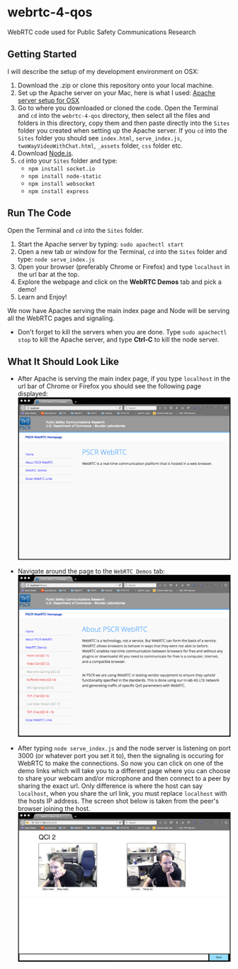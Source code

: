 # webrtc-4-qos
WebRTC code used for Public Safety Communications Research

## Getting Started
I will describe the setup of my development environment on OSX:

1. Download the .zip or clone this repository onto your local machine.
2. Set up the Apache server on your Mac, here is what I used: [Apache server setup for OSX](http://getgrav.org/blog/mac-os-x-apache-setup-multiple-php-versions)
3. Go to where you downloaded or cloned the code. Open the Terminal and `cd` into the `webrtc-4-qos` directory, then select all the files and folders in this directory, copy them and then paste directly into the `Sites` folder you created when setting up the Apache server. If you `cd` into the `Sites` folder you should see `index.html`, `serve_index.js`, `twoWayVideoWithChat.html`, `_assets` folder, `css` folder etc.
4. Download [Node.js](https://nodejs.org/).
5. `cd` into your `Sites` folder and type: 
   + `npm install socket.io`
   + `npm install node-static`
   + `npm install websocket`
   + `npm install express`
   

## Run The Code
Open the Terminal and `cd` into the `Sites` folder.

1. Start the Apache server by typing: `sudo apachectl start`
2. Open a new tab or window for the Terminal, `cd` into the `Sites` folder and type: `node serve_index.js`
3. Open your browser (preferably Chrome or Firefox) and type `localhost` in the url bar at the top.
4. Explore the webpage and click on the **WebRTC Demos** tab and pick a demo!
5. Learn and Enjoy!

We now have Apache serving the main index page and Node will be serving all the WebRTC pages and signaling.
   + Don't forget to kill the servers when you are done. Type `sudo apachectl stop` to kill the Apache server, and type **Ctrl-C** to kill the node server.
   
## What It Should Look Like
   + After Apache is serving the main index page, if you type `localhost` in the url bar of Chrome or Firefox you should see the following page displayed:
![Main PSCR WebRTC page](images/pscrMain2.png)

   + Navigate around the page to the `WebRTC Demos` tab:
![Demo Links](images/demoLinks2.png)

   + After typing `node serve_index.js` and the node server is listening on port 3000 (or whatever port you set it to), then the signaling is occuring for WebRTC to make the connections. So now you can click on one of the demo links which will take you to a different page where you can choose to share your webcam and/or microphone and then connect to a peer by sharing the exact url. Only difference is where the host can say `localhost`, when you share the url link, you must replace `localhost` with the hosts IP address. The screen shot below is taken from the peer's browser joining the host.
![Video Call](images/webrtcVid3.png)
